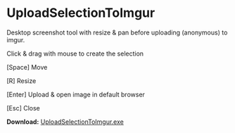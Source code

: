 UploadSelectionToImgur
======================

Desktop screenshot tool with resize &amp; pan before uploading (anonymous) to imgur.

Click & drag with mouse to create the selection

[Space] Move

[R] Resize

[Enter] Upload & open image in default browser

[Esc] Close

**Download:** [UploadSelectionToImgur.exe](https://github.com/kukeiko/UploadSelectionToImgur/raw/master/UploadSelectionToImgur.exe)
